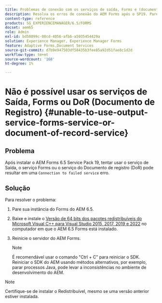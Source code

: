 ```yaml
---
title: Problemas de conexão com os serviços de saída, Forms e (documento de registro) DoR
description: Resolva os erros de conexão do AEM Forms após o SP19. Pare, instale o Microsoft Visual C++ e reinicie o servidor para obter uma solução perfeita. Solução de problemas de serviços Output, Forms, DoR.
content-type: reference
products: SG_EXPERIENCEMANAGER/6.5/FORMS
docset: aem65
role: Admin
exl-id: bd58099c-08cd-4056-afb6-a5935454429a
solution: Experience Manager, Experience Manager Forms
feature: Adaptive Forms,Document Services
source-git-commit: d7b9e947503df58435b3fee85a92d51fae8c1d2d
workflow-type: tm+mt
source-wordcount: '168'
ht-degree: 1%

---
```


# Não é possível usar os serviços de Saída, Forms ou DoR (Documento de Registro) {#unable-to-use-output-service-forms-service-or-document-of-record-service}

## Problema

Após instalar o AEM Forms 6.5 Service Pack 19, tentar usar o serviço de Saída, o serviço Forms ou o serviço do Documento de registro (DoR) pode resultar em uma `Connection to failed service` erro.

## Solução

Para resolver o problema:

1. Pare sua instância do Forms do AEM 6.5.
1. Baixe e instale o [Versão de 64 bits dos pacotes redistribuíveis do Microsoft Visual C++ para Visual Studio 2015, 2017, 2019 e 2022](https://learn.microsoft.com/en-us/cpp/windows/latest-supported-vc-redist?view=msvc-170#visual-studio-2015-2017-2019-and-2022) no computador em que o AEM 6.5 Forms está instalado.
1. Reinicie o servidor do AEM Forms.

   >[!NOTE]
   >
   > É recomendável usar o comando &quot;Ctrl + C&quot; para reiniciar o SDK. Reiniciar o SDK do AEM usando métodos alternativos, por exemplo, parar processos Java, pode levar a inconsistências no ambiente de desenvolvimento do AEM.


>[!NOTE]
>
>
> Certifique-se de instalar o Redistribuível, mesmo se uma versão anterior estiver instalada.
